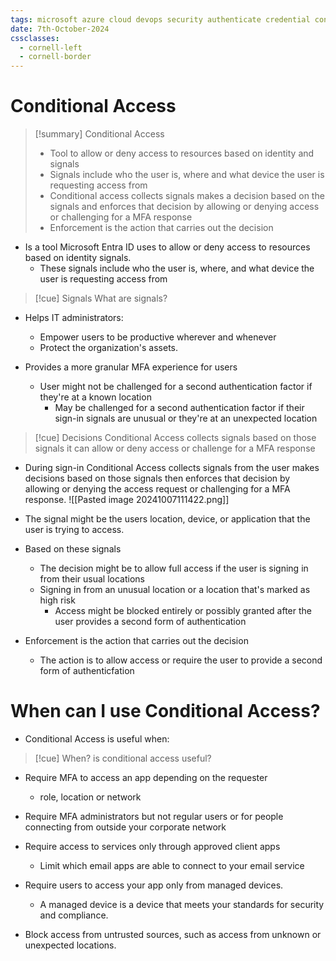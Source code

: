 ```yaml
---
tags: microsoft azure cloud devops security authenticate credential conditional access
date: 7th-October-2024
cssclasses:
  - cornell-left
  - cornell-border
---
```


# Conditional Access

>[!summary] Conditional Access
>- Tool to allow or deny access to resources based on identity and signals
>- Signals include who the user is, where and what device the user is requesting access from
>- Conditional access collects signals makes a decision based on the signals and enforces that decision by allowing or denying access or challenging for a MFA response
>- Enforcement is the action that carries out the decision


- Is a tool Microsoft Entra ID uses to allow or deny access to resources based on identity signals.
	- These signals include who the user is, where, and what device the user is requesting access from

>[!cue] Signals
>What are signals?
- Helps IT administrators:
	- Empower users to be productive wherever and whenever
	- Protect the organization's assets.

- Provides a more granular MFA experience for users
	- User might not be challenged for a second authentication factor if they're at a known location
		- May be challenged for a second authentication factor if their sign-in signals are unusual or they're at an unexpected location

>[!cue] Decisions
>Conditional Access collects
>signals based on those signals
>it can allow or deny access
>or challenge for a MFA response
- During sign-in Conditional Access collects signals from the user makes decisions based on those signals then enforces that decision by allowing or denying the access request or challenging for a MFA response.
![[Pasted image 20241007111422.png]]

- The signal might be the users location, device, or application that the user is trying to access.

- Based on these signals
	- The decision might be to allow full access if the user is signing in from their usual locations
	- Signing in from an unusual location or a location that's marked as high risk
		- Access might be blocked entirely or possibly granted after the user provides a second form of authentication

- Enforcement is the action that carries out the decision
	- The action is to allow access or require the user to provide a second form of authenticfation

# When can I use Conditional Access?

- Conditional Access is useful when:

>[!cue] When?
>is conditional access
>useful?
	
- Require MFA to access an app depending on the requester
	- role, location or network

- Require MFA administrators but not regular users or for people connecting from outside your corporate network

- Require access to services only through approved client apps
	- Limit which email apps are able to connect to your email service

- Require users to access your app only from managed devices.
	- A managed device is a device that meets your standards for security and compliance.

- Block access from untrusted sources, such as access from unknown or unexpected locations.